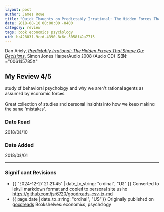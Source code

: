 ```yaml
---
layout: post
author: James Rowe
title: "Quick Thoughts on Predictably Irrational: The Hidden Forces That Shape Our Decisions"
date: 2018-08-10 00:00:00 -0400
category: review
tags: book economics psychology
uid: bc428031-9ccd-4390-8c6c-5058f49a7715
---
```


Dan Ariely, *[Predictably Irrational: The Hidden Forces That Shape Our Decisions](https://www.goodreads.com/book/show/1713424)*, Simon  Jones HarperAudio 2008 (Audio CD) ISBN: ="006145785X"

## My Review 4/5

study of behavioral psychology and why we aren't rational agents as assumed by economic forces.<br/><br/>Great collection of studies and personal insights into how we keep making the same 'mistakes'.

### Date Read
2018/08/10

### Date Added
2018/08/01

---

### Significant Revisions

- {{ "2024-12-27 21:21:45" | date_to_string: "ordinal", "US" }} Converted to jekyll markdown format and copied to personal site using <https://github.com/jsr6720/goodreads-csv-to-md>
- {{ page.date | date_to_string: "ordinal", "US" }} Originally published on [goodreads](https://www.goodreads.com) Bookshelves: economics, psychology